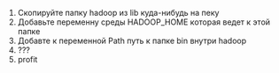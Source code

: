 1. Скопируйте папку hadoop из lib куда-нибудь на пеку
2. Добавьте переменну среды HADOOP_HOME которая ведет к этой папке
3. Добавте к переменной Path путь к папке bin внутри hadoop
4. ???
5. profit